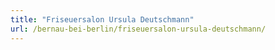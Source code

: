 ```yaml
---
title: "Friseuersalon Ursula Deutschmann"
url: /bernau-bei-berlin/friseuersalon-ursula-deutschmann/
---
```


